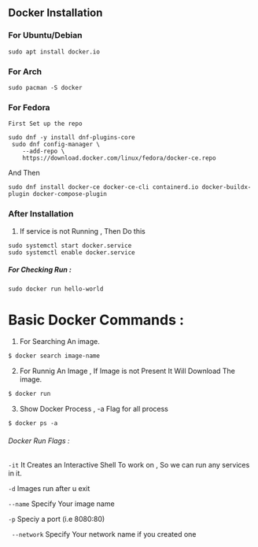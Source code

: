 ## Docker Installation


### For Ubuntu/Debian
```
sudo apt install docker.io
```
### For Arch 
```
sudo pacman -S docker
```

### For Fedora 
```
First Set up the repo

sudo dnf -y install dnf-plugins-core
 sudo dnf config-manager \
    --add-repo \
    https://download.docker.com/linux/fedora/docker-ce.repo
```

And Then

```
sudo dnf install docker-ce docker-ce-cli containerd.io docker-buildx-plugin docker-compose-plugin

```

### After Installation
1. If service is not Running , Then Do this 
```
sudo systemctl start docker.service
sudo systemctl enable docker.service
```
##### For Checking Run :
```
sudo docker run hello-world 
```

# Basic Docker Commands :
1. For Searching An image.
```bash
$ docker search image-name  
```
2. For Runnig An Image , If Image is not Present It Will Download The image.
```bash
$ docker run
```
3. Show Docker Process , -a Flag for all process
```
$ docker ps -a 
```


###### Docker Run Flags :
`` -it ``
It Creates an Interactive Shell To work on , So we can run any services in it.

`` -d ``
Images run after u exit 

`` --name ``
Specify Your image name 

`` -p ``
Speciy a port (i.e 8080:80)

``  --network ``
Specify Your network name if you created one 

 
  
